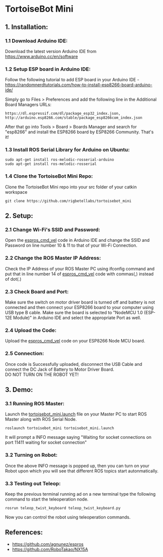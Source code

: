 # TortoiseBot Mini

## 1. Installation:

### 1.1 Download Arduino IDE:

Download the latest version Arduino IDE from https://www.arduino.cc/en/software

### 1.2 Setup ESP board in Arduino IDE:

Follow the following tutorial to add ESP board in your Arduino IDE - https://randomnerdtutorials.com/how-to-install-esp8266-board-arduino-ide/

Simply go to Files > Preferences and add the following line in the Additional Board Managers URLs:
```
https://dl.espressif.com/dl/package_esp32_index.json, http://arduino.esp8266.com/stable/package_esp8266com_index.json
```
After that go into Tools > Board > Boards Manager and search for "esp8266" and install the ESP8266 board by ESP8266 Community. That's it!

### 1.3 Install ROS Serial Library for Arduino on Ubuntu:
```
sudo apt-get install ros-melodic-rosserial-arduino
sudo apt-get install ros-melodic-rosserial
```

### 1.4 Clone the TortoiseBot Mini Repo:
Clone the TortoiseBot Mini repo into your src folder of your catkin workspace
```
git clone https://github.com/rigbetellabs/tortoisebot_mini
```

## 2. Setup:

### 2.1 Change Wi-Fi's SSID and Password:

Open the [espros_cmd_vel](https://github.com/rigbetellabs/tortoisebot_mini/blob/506f832b9e0385ce1e38ce5b1219167dbe5a9f84/esp/espros_cmd_vel/espros_cmd_vel.ino) code in Arduino IDE and change the SSID and Password on line number 10 & 11 to that of your Wi-Fi Connection.

### 2.2 Change the ROS Master IP Address:

Check the IP Address of your ROS Master PC using ifconfig command and put that in line number 14 of [espros_cmd_vel](https://github.com/rigbetellabs/tortoisebot_mini/blob/506f832b9e0385ce1e38ce5b1219167dbe5a9f84/esp/espros_cmd_vel/espros_cmd_vel.ino) code with commas(,) instead of dot(.)

### 2.3 Check Board and Port:

Make sure the switch on motor driver board is turned off and battery is not connected and then connect your ESP8266 board to your computer using USB type B cable. Make sure the board is selected to "NodeMCU 1.0 (ESP-12E Module)" in Arduino IDE and select the appropriate Port as well.

### 2.4 Upload the Code:

Upload the [espros_cmd_vel](https://github.com/rigbetellabs/tortoisebot_mini/blob/506f832b9e0385ce1e38ce5b1219167dbe5a9f84/esp/espros_cmd_vel/espros_cmd_vel.ino) code on your ESP8266 Node MCU board.

### 2.5 Connection:

Once code is Successfully uploaded, disconnect the USB Cable and connect the DC Jack of Battery to Motor Driver Board. <br>
DO NOT TURN ON THE ROBOT YET!

## 3. Demo:

### 3.1 Running ROS Master:

Launch the [tortoisebot_mini.launch](https://github.com/rigbetellabs/tortoisebot_mini/blob/506f832b9e0385ce1e38ce5b1219167dbe5a9f84/launch/tortoisebot_mini.launch) file on your Master PC to start ROS Master along with ROS Serial Node.
```
roslaunch tortoisebot_mini tortoisebot_mini.launch
```
It will prompt a INFO message saying "Waiting for socket connections on port 11411 waiting for socket connection"<br>

### 3.2 Turning on Robot:

Once the above INFO message is popped up, then you can turn on your Robot upon which you will see that different ROS topics start autonmatically.

### 3.3 Testing out Teleop:

Keep the previous terminal running ad on a new terminal type the following command to start the teleoperation node.
```
rosrun teleop_twist_keyboard teleop_twist_keyboard.py
```
Now you can control the robot using teleoperation commands.

## References:
- https://github.com/agnunez/espros
- https://github.com/RoboTakao/NX15A
